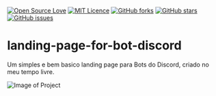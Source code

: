 [![Open Source Love](https://badges.frapsoft.com/os/v1/open-source.svg?v=103)](https://github.com/ellerbrock/open-source-badges/)
[![MIT Licence](https://badges.frapsoft.com/os/mit/mit.svg?v=103)](https://opensource.org/licenses/mit-license.php)
[![GitHub forks](https://img.shields.io/github/forks/HakaCode/landing-page-for-bot-discord)](https://github.com/HakaCode/landing-page-for-bot-discord/network)
[![GitHub stars](https://img.shields.io/github/stars/HakaCode/landing-page-for-bot-discord)](https://github.com/HakaCode/landing-page-for-bot-discord/stargazers)
[![GitHub issues](https://img.shields.io/github/issues/HakaCode/landing-page-for-bot-discord)](https://github.com/HakaCode/landing-page-for-bot-discord/issues)
<!--![GitHub contributors](https://img.shields.io/github/contributors/HakaCode/landing-page-for-bot-discord)-->


# landing-page-for-bot-discord
 Um simples e bem basico landing page para Bots do Discord, criado no meu tempo livre.

 ![Image of Project](https://repository-images.githubusercontent.com/201714625/99d85d80-bbd6-11e9-8690-1f251cf6f042)
